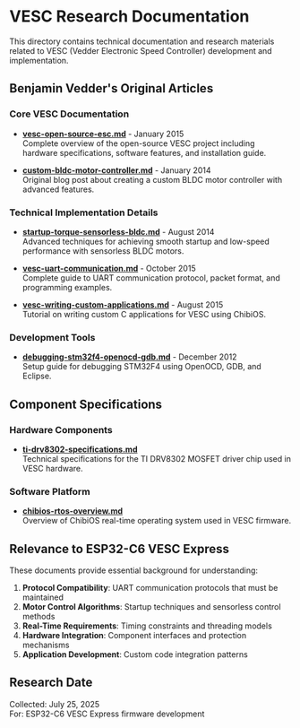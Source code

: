 # VESC Research Documentation

This directory contains technical documentation and research materials related to VESC (Vedder Electronic Speed Controller) development and implementation.

## Benjamin Vedder's Original Articles

### Core VESC Documentation
- **[vesc-open-source-esc.md](vesc-open-source-esc.md)** - January 2015  
  Complete overview of the open-source VESC project including hardware specifications, software features, and installation guide.

- **[custom-bldc-motor-controller.md](custom-bldc-motor-controller.md)** - January 2014  
  Original blog post about creating a custom BLDC motor controller with advanced features.

### Technical Implementation Details
- **[startup-torque-sensorless-bldc.md](startup-torque-sensorless-bldc.md)** - August 2014  
  Advanced techniques for achieving smooth startup and low-speed performance with sensorless BLDC motors.

- **[vesc-uart-communication.md](vesc-uart-communication.md)** - October 2015  
  Complete guide to UART communication protocol, packet format, and programming examples.

- **[vesc-writing-custom-applications.md](vesc-writing-custom-applications.md)** - August 2015  
  Tutorial on writing custom C applications for VESC using ChibiOS.

### Development Tools
- **[debugging-stm32f4-openocd-gdb.md](debugging-stm32f4-openocd-gdb.md)** - December 2012  
  Setup guide for debugging STM32F4 using OpenOCD, GDB, and Eclipse.

## Component Specifications

### Hardware Components
- **[ti-drv8302-specifications.md](ti-drv8302-specifications.md)**  
  Technical specifications for the TI DRV8302 MOSFET driver chip used in VESC hardware.

### Software Platform
- **[chibios-rtos-overview.md](chibios-rtos-overview.md)**  
  Overview of ChibiOS real-time operating system used in VESC firmware.

## Relevance to ESP32-C6 VESC Express

These documents provide essential background for understanding:

1. **Protocol Compatibility**: UART communication protocols that must be maintained
2. **Motor Control Algorithms**: Startup techniques and sensorless control methods
3. **Real-Time Requirements**: Timing constraints and threading models
4. **Hardware Integration**: Component interfaces and protection mechanisms
5. **Application Development**: Custom code integration patterns

## Research Date
Collected: July 25, 2025  
For: ESP32-C6 VESC Express firmware development